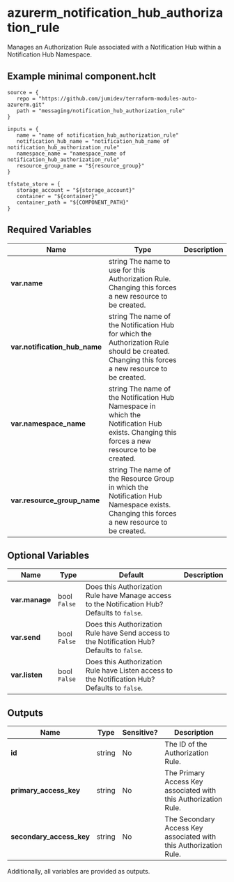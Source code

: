 # azurerm_notification_hub_authorization_rule

Manages an Authorization Rule associated with a Notification Hub within a Notification Hub Namespace.

## Example minimal component.hclt

```hcl
source = {
   repo = "https://github.com/jumidev/terraform-modules-auto-azurerm.git" 
   path = "messaging/notification_hub_authorization_rule" 
}

inputs = {
   name = "name of notification_hub_authorization_rule" 
   notification_hub_name = "notification_hub_name of notification_hub_authorization_rule" 
   namespace_name = "namespace_name of notification_hub_authorization_rule" 
   resource_group_name = "${resource_group}" 
}

tfstate_store = {
   storage_account = "${storage_account}" 
   container = "${container}" 
   container_path = "${COMPONENT_PATH}" 
}

```

## Required Variables

| Name | Type |  Description |
| ---- | --------- |  ----------- |
| **var.name** | string  The name to use for this Authorization Rule. Changing this forces a new resource to be created. | 
| **var.notification_hub_name** | string  The name of the Notification Hub for which the Authorization Rule should be created. Changing this forces a new resource to be created. | 
| **var.namespace_name** | string  The name of the Notification Hub Namespace in which the Notification Hub exists. Changing this forces a new resource to be created. | 
| **var.resource_group_name** | string  The name of the Resource Group in which the Notification Hub Namespace exists. Changing this forces a new resource to be created. | 

## Optional Variables

| Name | Type |  Default  |  Description |
| ---- | --------- |  ----------- | ----------- |
| **var.manage** | bool  `False`  |  Does this Authorization Rule have Manage access to the Notification Hub? Defaults to `false`. | 
| **var.send** | bool  `False`  |  Does this Authorization Rule have Send access to the Notification Hub? Defaults to `false`. | 
| **var.listen** | bool  `False`  |  Does this Authorization Rule have Listen access to the Notification Hub? Defaults to `false`. | 



## Outputs

| Name | Type | Sensitive? | Description |
| ---- | ---- | --------- | --------- |
| **id** | string | No  | The ID of the Authorization Rule. | 
| **primary_access_key** | string | No  | The Primary Access Key associated with this Authorization Rule. | 
| **secondary_access_key** | string | No  | The Secondary Access Key associated with this Authorization Rule. | 

Additionally, all variables are provided as outputs.
